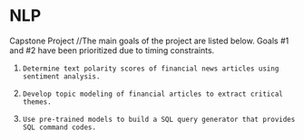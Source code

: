 # NLP
Capstone Project
//The main goals of the project are listed below. Goals #1 and #2 have been prioritized due to timing constraints.
1.     Determine text polarity scores of financial news articles using sentiment analysis.
2.     Develop topic modeling of financial articles to extract critical themes.
3.     Use pre-trained models to build a SQL query generator that provides SQL command codes. 
 
